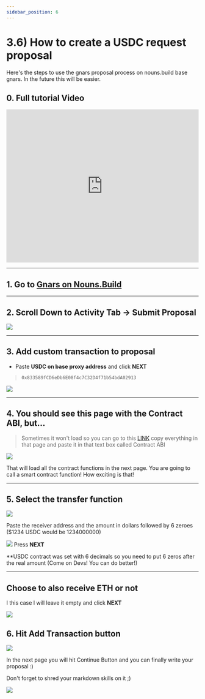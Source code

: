 ```yaml
---
sidebar_position: 6
---
```



# 3.6) How to create a USDC request proposal 

Here's the steps to use the gnars proposal process on nouns.build base gnars. In the future this will be easier.

## 0. Full tutorial Video

<iframe width="100%" height="400" src="https://ipfs.skatehive.app/ipfs/QmTXcgYUBX4shCLvy63WdUA7Gb2MYAqGtzXC4nmfgdLd6y?pinataGatewayToken=nxHSFa1jQsiF7IHeXWH-gXCY3LDLlZ7Run3aZXZc8DRCfQz4J4a94z9DmVftXyFE" frameborder="0" allow="autoplay; encrypted-media" allowfullscreen></iframe>


---

## 1. Go to  [Gnars on Nouns.Build](https://nouns.build/dao/base/0x880fb3cf5c6cc2d7dfc13a993e839a9411200c17/5281?tab=activity)

---

## 2. Scroll Down to Activity Tab -> Submit Proposal
![](https://i.ibb.co/3MyyxZH/image.png)

---

## 3. Add custom transaction to proposal
- Paste **USDC on base proxy address** and click **NEXT** 

> `0x833589fCD6eDb6E08f4c7C32D4f71b54bdA02913`

![](https://i.ibb.co/gSz8p6k/image.png)

---

## 4. You should see this page with the Contract ABI, but... 

> Sometimes it won't load so you can go to this [LINK](https://api.basescan.org/api?module=contract&action=getabi&address=0x2ce6311ddae708829bc0784c967b7d77d19fd779&format=raw) copy everything in that page and paste it in that text box called Contract ABI

![](https://i.ibb.co/p1wcYF8/image.png)

That will load all the contract functions in the next page. You are going to call a smart contract function! How exciting is that!

---

## 5. Select the **transfer** function

![](https://i.ibb.co/rvqWfbx/image.png)

Paste the receiver address and the amount in dollars followed by 6 zeroes ($1234 USDC would be 1234000000)

![](https://i.ibb.co/KmzzHW4/image.png)
Press **NEXT**

**USDC contract was set with 6 decimals so you need to put 6 zeros after the real amount (Come on Devs! You can do better!)

---


## Choose to also receive ETH or not 

I this case I will leave it empty and click **NEXT**

![](https://i.ibb.co/wQx86Fn/image.png)

## 6. Hit Add Transaction button

![](https://i.ibb.co/gwmQgqT/image.png)

In the next page you will hit Continue Button and you can finally write your proposal :) 

Don't forget to shred your markdown skills on it ;) 

![](https://i.ibb.co/x22rBJy/image.png)
